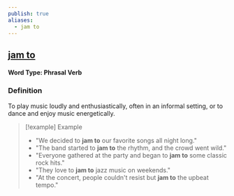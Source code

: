 ```yaml
---
publish: true
aliases:
  - jam to
---
```


## [jam to](https://dictionary.cambridge.org/dictionary/english/jam-to)
#### Word Type: Phrasal Verb

### Definition
To play music loudly and enthusiastically, often in an informal setting, or to dance and enjoy music energetically.

> [!example] Example
> 
> - "We decided to **jam to** our favorite songs all night long."
> - "The band started to **jam to** the rhythm, and the crowd went wild."
> - "Everyone gathered at the party and began to **jam to** some classic rock hits."
> - "They love to **jam to** jazz music on weekends."
> - "At the concert, people couldn't resist but **jam to** the upbeat tempo."